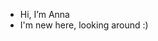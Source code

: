 - Hi, I’m Anna
- I'm new here, looking around :)

<!---
exruda/exruda is a ✨ special ✨ repository because its `README.md` (this file) appears on your GitHub profile.
You can click the Preview link to take a look at your changes.
--->
